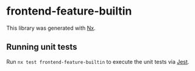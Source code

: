 # frontend-feature-builtin

This library was generated with [Nx](https://nx.dev).

## Running unit tests

Run `nx test frontend-feature-builtin` to execute the unit tests via [Jest](https://jestjs.io).
